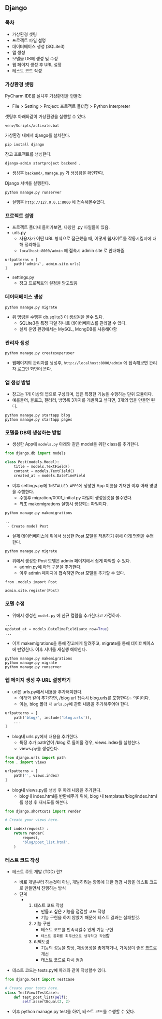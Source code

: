 ## Django



### 목차

- 가상환경 셋팅
- 프로젝트 파일 설명
- 데이터베이스 생성 (SQLite3)
- 앱 생성
- 모델을 DB에 생성 및 수정
- 웹 페이지 생성 후 URL 설정
- 테스트 코드 작성



### 가상환경 셋팅 

PyCharm IDE를 설치후 가상환경을 만들것

- File > Setting > Project: 프로젝트 폴더명 > Python Interpreter



셋팅후 아래와같이 가상환경을 실행할 수 있다.

```
venv/Scripts/activate.bat
```



가상환경 내에서 django를 설치한다.

```
pip install django
```



장고 프로젝트를 생성한다.

```
django-admin startproject backend .
```

- 생성후 `backend/`, `manage.py` 가 생성됨을 확인한다.



Django 서버를 실행한다.

```
python manage.py runserver
```

- 실행후 `http://127.0.0.1:8000` 에 접속해볼수있다.



### 프로젝트 설명

- 프로젝트 폴더내 들어가보면, 다양한 .py 파일들이 있음.
- urls.py
  - 사용자가 어떤 URL 형식으로 접근했을 때, 어떻게 웹사이트를 작동시킬지에 대해 정리해둠
  - `localhost:8000/admin` 에 접속시 admin site 로 안내해줌

```
urlpatterns = [
	path('admin/', admin.site.urls)
]
```



- settings.py
  - 장고 프로젝트의 설정을 담고있음



### 데이터베이스 생성

```
python manage.py migrate
```

- 위 명령을 수행후 db.sqlite3 이 생성됨을 볼수 있다.
  - SQLite3은 특정 파일 하나로 데이터베이스를 관리할 수 있다.
  - 실제 운영 환경에서는 MySQL, MongDB를 사용해야함

### 관리자 생성

```
python manage.py createsuperuser
```

- 웹페이지의 관리자를 생성후, `http://localhost:8000/admin` 에 접속해보면 관리자 로그인 화면이 뜬다.



### 앱 생성 방법

- 장고는 1개 이상의 앱으로 구성되며, 앱은 특정한 기능을 수행하는 단위 모듈이다.
- 예를들어, 블로그, 갤러리, 방명록 3가지를 개발하고 싶다면, 3개의 앱을 만들면 된다.

```
python manage.py startapp blog
python manage.py startapp pages
```





### 모델을 DB에 생성하는 방법

- 생성한 App에 `models.py` 아래와 같은 model을 위한 class를 추가한다.

```python
from django.db import models

class Post(models.Model):
    title = models.TextField()
    content = models.TextField()
    created_at = models.DateTimeField
```

- 이후 settings.py에  `INSTALLED_APPS`에 생성한 App 이름을 기재한 이후 아래 명령을 수행한다.
  - 수행후 migration/0001_initial.py 파일이 생성된것을 볼수있다.
  - 최초 makemigrations 실행시 생성되는 파일이다.

```python
python manage.py makemigrations

..
 - Create model Post
```



- 실제 데이터베이스에 위에서 생성한 Post 모델을 적용하기 위해 아래 명령을 수행한다.

```
python manage.py migrate
```



- 위에서 생성한 Post 모델은 admin 페이지에서 쉽게 파악할 수 있다.
  - admin.py에 아래 구문을 추가한다.
  - 이후 admin 페이지에 접속하면 Post 모델을 추가할 수 있다.

```
from .models import Post

admin.site.register(Post)
```



### 모델 수정

- 위에서 생성한 `model.py` 에 신규 컬럼을 추가한다고 가정하자.

```python
...
updated_at = models.DateTimeField(auto_now=True)
...
```

- 이후 makemigrations을 통해 장고에게 알려주고, migrate를 통해 데이터베이스에 반영한다. 이후 서버를 재실행 해야한다.

```
python manage.py makemigrations
python manage.py migrate
python manage.py runserver
```



### 웹 페이지 생성 후 URL 설정하기

- url은 urls.py에서 내용을 추가해야한다.
  - 아래와 같이 추가하면, /blog url 접속시 blog.urls를 포함한다는 의미이다.
  - 이는, blog 폴더 내 `urls.py`에 관련 내용을 추가해주어야 한다.

```python
urlpatterns = [
    path('blog/', include('blog.urls')),
	...
]
```

- blog내 urls.py에서 내용을 추가한다.
  - 특정 추가 path없이 /blog 로 들어올 경우, views.index를 실행한다.
  - views.py를 생성한다.

```python
from django.urls import path
from . import views

urlpatterns = [
    path('', views.index)
]
```

- blog내 views.py를 생성 후 아래 내용을 추가한다.
  - blog내 index.html를 반환해주기 위해, blog 내 templates/blog/index.html를 생성 후 재시도를 해본다.

```python
from django.shortcuts import render

# Create your views here.

def index(request) :
    return render(
        request,
        'blog/post_list.html',
    )
```



### 테스트 코드 작성

- 테스트 주도 개발 (TDD) 란?
  - 바로 개발부터 하는것이 아닌, 개발하려는 항목에 대한 점검 사항을 테스트 코드로 만들면서 진행하는 방식
  - 단계
    - 1. 테스트 코드 작성
         - 만들고 싶은 기능을 점검할 코드 작성
         - 기능 구현을 하지 않았기 때문에 테스트 결과는 실패할것.
      2. 기능 구현
         - 테스트 코드를 만족시킬수 있게 기능 구현
         - `테스트 통화를 최우선으로 생각하고 작업`함
      3. 리팩토링
         - 기능의 성능을 향상, 재상용성을 좋게하거나, 가독성이 좋은 코드로 개선
         - 테스트 코드로 다시 점검

- 테스트 코드는 tests.py에 아래와 같이 작성할수 있다.

```python
from django.test import TestCase

# Create your tests here.
class TestView(TestCase):
    def test_post_list(self):
        self.assertEqual(2, 2)
```

- 이후 python manage.py test를 하여, 테스트 코드를 수행할 수 있다.